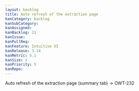 ```yaml
---
layout: backlog
title: Auto refresh of the extraction page
kanCategory: backlog
kanSubCategory:
kanAssigned:
kanBacklog: 11
kanIssue:
kanPullReq:
kanFeature: Intuitive UI
kanRelease: 3.14
kanMetric: 5.1
kanSize: 1
kanPriority: 5
kanRepo: 
---
```

Auto refresh of the extraction page (summary tab) -> OWT-232

